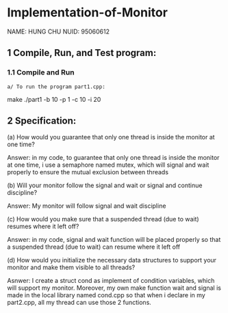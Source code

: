 # Implementation-of-Monitor


NAME: HUNG CHU
NUID: 95060612

## 1 Compile, Run, and Test program:

### 1.1 Compile and Run


	a/ To run the program part1.cpp:

make
./part1 -b 10 -p 1 -c 10 -i 20


## 2 Specification:	


(a) How would you guarantee that only one thread is inside the monitor at one time?

Answer: in my code, to guarantee that only one thread is inside the monitor at one time, i use a semaphore named mutex, which will signal and wait properly to ensure the mutual exclusion between threads


(b) Will your monitor follow the signal and wait or signal and continue discipline?

Answer: My monitor will follow signal and wait discipline

(c) How would you make sure that a suspended thread (due to wait) resumes where it left off?

Answer:  in my code, signal and wait function will be placed properly so that a suspended thread (due to wait) can resume where it left off

(d) How would you initialize the necessary data structures to support your monitor and make them visible to all threads?

Asnwer: I create a struct cond as implement of condition variables, which will support my monitor. Moreover, my own make function wait and signal is made in the local library named cond.cpp so that when i declare in my part2.cpp, all my thread can use those 2 functions.
